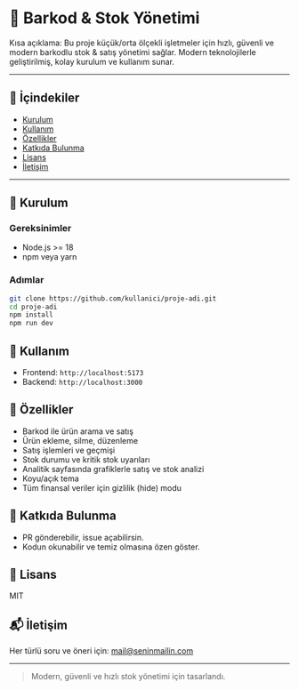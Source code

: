 # 🚀 Barkod & Stok Yönetimi

Kısa açıklama: Bu proje küçük/orta ölçekli işletmeler için hızlı, güvenli ve modern barkodlu stok & satış yönetimi sağlar. Modern teknolojilerle geliştirilmiş, kolay kurulum ve kullanım sunar.

---

## 📂 İçindekiler

- [Kurulum](#-kurulum)
- [Kullanım](#-kullanım)
- [Özellikler](#-özellikler)
- [Katkıda Bulunma](#-katkıda-bulunma)
- [Lisans](#-lisans)
- [İletişim](#-iletişim)

---

## 🔧 Kurulum

### Gereksinimler

- Node.js >= 18
- npm veya yarn

### Adımlar

```bash
git clone https://github.com/kullanici/proje-adi.git
cd proje-adi
npm install
npm run dev
```

## 🚀 Kullanım

- Frontend: `http://localhost:5173`
- Backend: `http://localhost:3000`

## 🌟 Özellikler

- Barkod ile ürün arama ve satış
- Ürün ekleme, silme, düzenleme
- Satış işlemleri ve geçmişi
- Stok durumu ve kritik stok uyarıları
- Analitik sayfasında grafiklerle satış ve stok analizi
- Koyu/açık tema
- Tüm finansal veriler için gizlilik (hide) modu

## 🤝 Katkıda Bulunma

- PR gönderebilir, issue açabilirsin.
- Kodun okunabilir ve temiz olmasına özen göster.

## 📄 Lisans

MIT

## 📬 İletişim

Her türlü soru ve öneri için: [mail@seninmailin.com](mailto:mail@seninmailin.com)

---

> Modern, güvenli ve hızlı stok yönetimi için tasarlandı.
